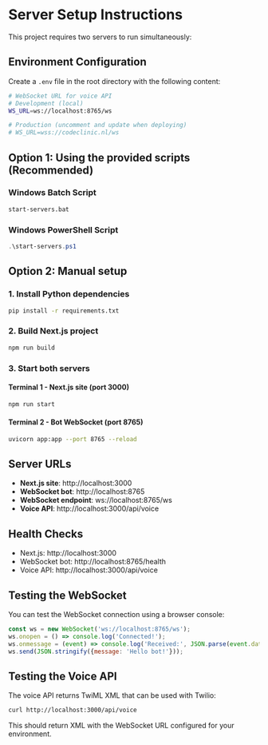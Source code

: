 # Server Setup Instructions

This project requires two servers to run simultaneously:

## Environment Configuration

Create a `.env` file in the root directory with the following content:

```bash
# WebSocket URL for voice API
# Development (local)
WS_URL=ws://localhost:8765/ws

# Production (uncomment and update when deploying)
# WS_URL=wss://codeclinic.nl/ws
```

## Option 1: Using the provided scripts (Recommended)

### Windows Batch Script
```bash
start-servers.bat
```

### Windows PowerShell Script
```powershell
.\start-servers.ps1
```

## Option 2: Manual setup

### 1. Install Python dependencies
```bash
pip install -r requirements.txt
```

### 2. Build Next.js project
```bash
npm run build
```

### 3. Start both servers

#### Terminal 1 - Next.js site (port 3000)
```bash
npm run start
```

#### Terminal 2 - Bot WebSocket (port 8765)
```bash
uvicorn app:app --port 8765 --reload
```

## Server URLs

- **Next.js site**: http://localhost:3000
- **WebSocket bot**: http://localhost:8765
- **WebSocket endpoint**: ws://localhost:8765/ws
- **Voice API**: http://localhost:3000/api/voice

## Health Checks

- Next.js: http://localhost:3000
- WebSocket bot: http://localhost:8765/health
- Voice API: http://localhost:3000/api/voice

## Testing the WebSocket

You can test the WebSocket connection using a browser console:

```javascript
const ws = new WebSocket('ws://localhost:8765/ws');
ws.onopen = () => console.log('Connected!');
ws.onmessage = (event) => console.log('Received:', JSON.parse(event.data));
ws.send(JSON.stringify({message: 'Hello bot!'}));
```

## Testing the Voice API

The voice API returns TwiML XML that can be used with Twilio:

```bash
curl http://localhost:3000/api/voice
```

This should return XML with the WebSocket URL configured for your environment. 